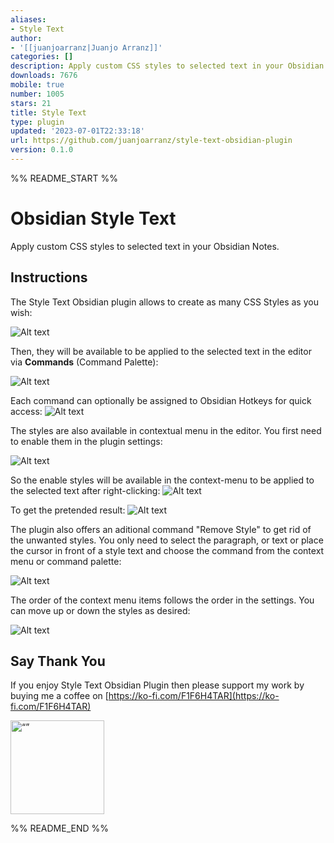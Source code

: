 ```yaml
---
aliases:
- Style Text
author:
- '[[juanjoarranz|Juanjo Arranz]]'
categories: []
description: Apply custom CSS styles to selected text in your Obsidian Notes.
downloads: 7676
mobile: true
number: 1005
stars: 21
title: Style Text
type: plugin
updated: '2023-07-01T22:33:18'
url: https://github.com/juanjoarranz/style-text-obsidian-plugin
version: 0.1.0
---
```


%% README_START %%

# Obsidian Style Text

Apply custom CSS styles to selected text in your Obsidian Notes.


## Instructions

The Style Text Obsidian plugin allows to create as many CSS Styles as you wish:

![Alt text](https://raw.githubusercontent.com/juanjoarranz/style-text-obsidian-plugin/HEAD/assets/image-styles.png)

Then, they will be available to be applied to the selected text in the editor via **Commands** (Command Palette):

![Alt text](https://raw.githubusercontent.com/juanjoarranz/style-text-obsidian-plugin/HEAD/assets/command-palette.png)

Each command can optionally be assigned to Obsidian Hotkeys for quick access:
![Alt text](https://raw.githubusercontent.com/juanjoarranz/style-text-obsidian-plugin/HEAD/assets/assing-hotkeys.png)


The styles are also available in contextual menu in the editor. You first need to enable them in the plugin settings:

![Alt text](https://raw.githubusercontent.com/juanjoarranz/style-text-obsidian-plugin/HEAD/assets/enable-contextual-menu.png)

So the enable styles will be available in the context-menu to be applied to the selected text after right-clicking:
![Alt text](https://raw.githubusercontent.com/juanjoarranz/style-text-obsidian-plugin/HEAD/assets/context-menu.png)

To get the pretended result:
![Alt text](https://raw.githubusercontent.com/juanjoarranz/style-text-obsidian-plugin/HEAD/assets/pretended-result.png)


The plugin also offers an aditional command "Remove Style" to get rid of the unwanted styles. You only need to select the paragraph, or text or place the cursor in front of a style text and choose the command from the context menu or command palette:

![Alt text](https://raw.githubusercontent.com/juanjoarranz/style-text-obsidian-plugin/HEAD/assets/remove-style.png)

The order of the context menu items follows the order in the settings. You can move up or down the styles as desired:

![Alt text](https://raw.githubusercontent.com/juanjoarranz/style-text-obsidian-plugin/HEAD/assets/styles-order.png)

## Say Thank You

If you enjoy Style Text Obsidian Plugin then please support my work by buying me a coffee on [https://ko-fi.com/F1F6H4TAR](https://ko-fi.com/F1F6H4TAR)


[<img src="https://cdn.ko-fi.com/cdn/kofi3.png?v=3" alt= “” width="150px">](https://ko-fi.com/F1F6H4TAR)


%% README_END %%